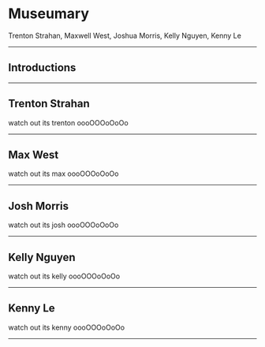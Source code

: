 # Museumary

Trenton Strahan, Maxwell West, Joshua Morris, Kelly Nguyen, Kenny Le

---

## Introductions

---

## Trenton Strahan

watch out its trenton oooOOOoOoOo

---

## Max West

watch out its max oooOOOoOoOo

---

## Josh Morris

watch out its josh oooOOOoOoOo

---

## Kelly Nguyen

watch out its kelly oooOOOoOoOo

---

## Kenny Le

watch out its kenny oooOOOoOoOo

---

